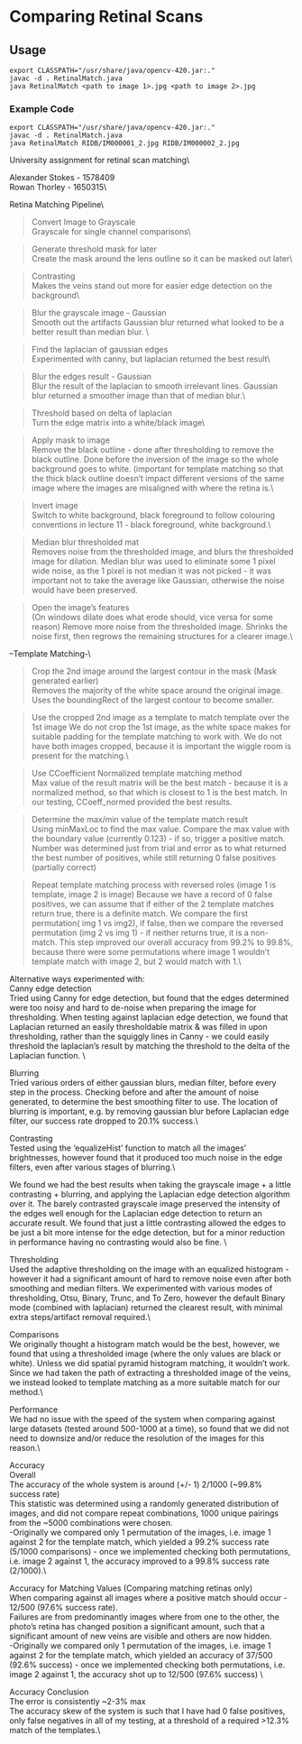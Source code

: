 



# Comparing Retinal Scans
## Usage
```
export CLASSPATH="/usr/share/java/opencv-420.jar:."
javac -d . RetinalMatch.java
java RetinalMatch <path to image 1>.jpg <path to image 2>.jpg
```
### Example Code
```
export CLASSPATH="/usr/share/java/opencv-420.jar:."
javac -d . RetinalMatch.java
java RetinalMatch RIDB/IM000001_2.jpg RIDB/IM000002_2.jpg
```


University assignment for retinal scan matching\

Alexander Stokes - 1578409\
Rowan Thorley - 1650315\

Retina Matching Pipeline\
> Convert Image to Grayscale\
Grayscale for single channel comparisons\

> Generate threshold mask for later\
Create the mask around the lens outline so it can be masked out later\

> Contrasting\
Makes the veins stand out more for easier edge detection on the background\

> Blur the grayscale image - Gaussian\
Smooth out the artifacts
Gaussian blur returned what looked to be a better result than median blur. \

> Find the laplacian of gaussian edges\
Experimented with canny, but laplacian returned the best result\

> Blur the edges result - Gaussian\
Blur the result of the laplacian to smooth irrelevant lines.
Gaussian blur returned a smoother image than that of median blur.\

> Threshold based on delta of laplacian\
Turn the edge matrix into a white/black image\

> Apply mask to image\
Remove the black outline - done after thresholding to remove the black outline.
Done before the inversion of the image so the whole background goes to white. (important for template matching so that the thick black outline doesn’t impact different versions of the same image where the images are misaligned with where the retina is.\

> Invert image\
Switch to white background, black foreground to follow colouring conventions in lecture 11 - black foreground, white background.\

> Median blur thresholded mat\
Removes noise from the thresholded image, and blurs the thresholded image for dilation.
Median blur was used to eliminate some 1 pixel wide noise, as the 1 pixel is not median it was not picked - it was important not to take the average like Gaussian, otherwise the noise would have been preserved.

> Open the image’s features\
(On windows dilate does what erode should, vice versa for some reason)
Remove more noise from the thresholded image.
Shrinks the noise first, then regrows the remaining structures for a clearer image.\

–Template Matching-\

> Crop the 2nd image around the largest contour in the mask (Mask generated earlier)\
Removes the majority of the white space around the original image. 
Uses the boundingRect of the largest contour to become smaller.

> Use the cropped 2nd image as a template to match template over the 1st image
We do not crop the 1st image, as the white space makes for suitable padding for the template matching to work with. 
We do not have both images cropped, because it is important the wiggle room is present for the matching.\

> Use CCoefficient Normalized template matching method\
Max value of the result matrix will be the best match - because it is a normalized method, so that which is closest to 1 is the best match. 
In our testing, CCoeff_normed provided the best results.

> Determine the max/min value of the template match result\
Using minMaxLoc to find the max value. 
Compare the max value with the boundary value (currently 0.123) - if so, trigger a positive match.
Number was determined just from trial and error as to what returned the best number of positives, while still returning 0 false positives (partially correct)

> Repeat template matching process with reversed roles (image 1 is template, image 2 is image)
Because we have a record of 0 false positives, we can assume that if either of the 2 template matches return true, there is a definite match. 
We compare the first permutation( img 1 vs img2), if false, then we compare the reversed permutation (img 2 vs img 1) - if neither returns true, it is a non-match. 
This step improved our overall accuracy from 99.2% to 99.8%, because there were some permutations where image 1 wouldn’t template match with image 2, but 2 would match with 1.\

Alternative ways experimented with:\
Canny edge detection\
Tried using Canny for edge detection, but found that the edges determined were too noisy and hard to de-noise when preparing the image for thresholding. When testing against laplacian edge detection, we found that Laplacian returned an easily thresholdable matrix & was filled in upon thresholding, rather than the squiggly lines in Canny - we could easily threshold the laplacian’s result by matching the threshold to the delta of the Laplacian function. \

Blurring\
Tried various orders of either gaussian blurs, median filter, before every step in the process. Checking before and after the amount of noise generated, to determine the best smoothing filter to use. 
The location of blurring is important, e.g. by removing gaussian blur before Laplacian edge filter, our success rate dropped to 20.1% success.\

Contrasting\
Tested using the ‘equalizeHist’ function to match all the images’ brightnesses, however found that it produced too much noise in the edge filters, even after various stages of blurring.\

We found we had the best results when taking the grayscale image + a little contrasting + blurring, and applying the Laplacian edge detection algorithm over it. 
The barely contrasted grayscale image preserved the intensity of the edges well enough for the Laplacian edge detection to return an accurate result.
We found that just a little contrasting allowed the edges to be just a bit more intense for the edge detection, but for a minor reduction in performance having no contrasting would also be fine. \ 

Thresholding\
Used the adaptive thresholding on the image with an equalized histogram - however it had a significant amount of hard to remove noise even after both smoothing and median filters. 
We experimented with various modes of thresholding, Otsu, Binary, Trunc, and To Zero, however the default Binary mode (combined with laplacian) returned the clearest result, with minimal extra steps/artifact removal required.\



Comparisons\
We originally thought a histogram match would be the best, however, we found that using a thresholded image (where the only values are black or white). Unless we did spatial pyramid histogram matching, it wouldn’t work. Since we had taken the path of extracting a thresholded image of the veins, we instead looked to template matching as a more suitable match for our method.\
 
Performance\
We had no issue with the speed of the system when comparing against large datasets (tested around 500-1000 at a time), so found that we did not need to downsize and/or reduce the resolution of the images for this reason.\

Accuracy\
Overall\
The accuracy of the whole system  is around (+/- 1)  2/1000
(~99.8% success rate)\
This statistic was determined using a randomly generated distribution of images, and did not compare repeat combinations, 1000 unique pairings from the ~5000 combinations were chosen.\
-Originally we compared only 1 permutation of the images, i.e. image 1 against 2 for the template match, which yielded a 99.2% success rate (5/1000 comparisons) - once we implemented checking both permutations, i.e. image 2 against 1, the accuracy improved to a  99.8% success rate (2/1000).\

Accuracy for Matching Values (Comparing matching retinas only)\
When comparing against all images where a positive match should occur - 12/500 (97.6% success rate).\
Failures are from predominantly images where from one to the other, the photo’s retina has changed position a significant amount, such that a significant amount of new veins are visible and others are now hidden.\
-Originally we compared only 1 permutation of the images, i.e. image 1 against 2 for the template match, which yielded an accuracy of 37/500 (92.6% success) - once we implemented checking both permutations, i.e. image 2 against 1, the accuracy shot up to 12/500 (97.6% success) \

Accuracy Conclusion\
The error is consistently ~2-3% max\
The accuracy skew of the system is such that I have had 0 false positives, only false negatives in all of my testing, at a threshold of a required >12.3% match of the templates.\




